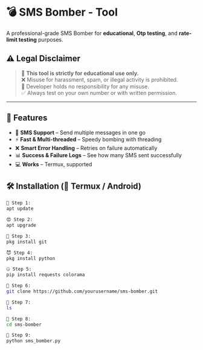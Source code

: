 # 💣 SMS Bomber -  Tool

A professional-grade SMS Bomber for **educational**, **Otp testing**, and **rate-limit testing** purposes.  


## ⚠️ Legal Disclaimer

> 🚨 **This tool is strictly for educational use only.**  
> ❌ Misuse for harassment, spam, or illegal activity is prohibited.  
> 📜 Developer holds no responsibility for any misuse.  
> ✅ Always test on your own number or with written permission.

---

## 🚀 Features


- 🔁 **SMS Support** – Send multiple messages in one go  
- ⚡ **Fast & Multi-threaded** – Speedy bombing with threading  
- ❌ **Smart Error Handling** – Retries on failure automatically  
- 📊 **Success & Failure Logs** – See how many SMS sent successfully  
- 💻 **Works** – Termux, supported  



## 🛠️ Installation (📱 Termux / Android)

```bash
🔗 Step 1:
apt update

😍 Step 2:
apt upgrade

🤗 Step 3:
pkg install git

😈 Step 4:
pkg install python

🤐 Step 5:
pip install requests colorama

👾 Step 6:
git clone https://github.com/yourusername/sms-bomber.git

💪 Step 7:
ls

👹 Step 8:
cd sms-bomber

💩 Step 9:
python sms_bomber.py
